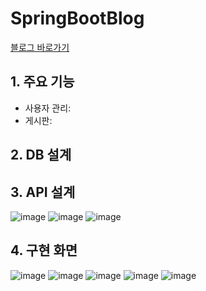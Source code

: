 # SpringBootBlog

<a href="http://springboot-blog-env.eba-upn4r5dq.ap-northeast-2.elasticbeanstalk.com/login" target="_blank">블로그 바로가기</a>

## 1. 주요 기능
   - 사용자 관리:
   - 게시판:

## 2. DB 설계

## 3. API 설계

![image](https://github.com/user-attachments/assets/ce900d67-addf-4e63-aeab-f67fe7a6bced)
![image](https://github.com/user-attachments/assets/02cb54ff-fd94-4c1a-a77e-9ba9b0391cd1)
![image](https://github.com/user-attachments/assets/89492375-147f-48d4-9803-6fda45d0d180)

## 4. 구현 화면

![image](https://github.com/user-attachments/assets/3a71c4b8-b029-4ce4-b03d-84ad1aa77a99)
![image](https://github.com/user-attachments/assets/7e789d96-6d9f-456e-be70-0530a2bf70b6)
![image](https://github.com/user-attachments/assets/0a73c314-8dcc-41d3-b39c-562a18d1955e)
![image](https://github.com/user-attachments/assets/86991f04-c192-4986-a994-447039033813)
![image](https://github.com/user-attachments/assets/b3c5c761-25c5-4052-9d8b-3753903ba7c7)
